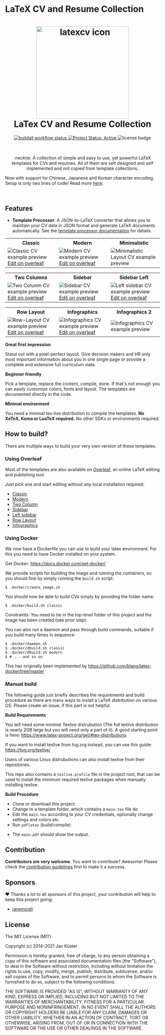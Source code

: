 # LaTeX CV and Resume Collection

<h1 align="center">
  <img alt="latexcv icon" src="./logo.svg" height="300px" />
  <br />
  LaTex CV and Resume Collection
</h1>

<div align="center">
  <a href="https://github.com/jankapunkt/latexcv/actions/workflows/buildall.yml">
    <img alt="buildall workflow status" src="https://github.com/jankapunkt/latexcv/actions/workflows/buildall.yml/badge.svg">
  </a>
  <a href="http://www.repostatus.org/#active" title="Project Status: Active – The project has reached a stable, usable state and is being actively developed.">
    <img src="http://www.repostatus.org/badges/latest/active.svg" alt="Project Status: Active" />
  </a>
  <img alt="license badge" src="https://img.shields.io/github/license/jankapunkt/latexcv">
</div>

<br />
<br />
<p align="center">
:necktie: A collection of simple and easy to use, yet powerful LaTeX templates for CVs and resumes. All of them are self designed and self implemented and not copied from template collections.
</p>
<p>
Now with support for Chinese, Japanese and Korean character encoding. Setup is only two lines of code! Read more <a href="docs/cjk/README.md">here</a>.
</p>	
<br />

## Features

- **Template Processor**: A JSON-to-LaTeX converter that allows you to maintain your CV data in JSON format and generate LaTeX documents automatically. See the [template processor documentation](template_processor/README.md) for details.

<div align="center">
<table width="100%" margin-left="auto" margin-right="auto">
	<tr>
		<th>Classic</th>
		<th>Modern</th>
		<th>Minimalistic</th>
	</tr>
	<tr>
		<td width="33%">
			<img src="docs/media/classic.png" 
				alt="Classic CV example preview" />
				<a href="https://www.overleaf.com/latex/templates/jan-kusters-classic-cv/tvghvdsffwgs">Edit on overleaf</a>
		</td>
		<td width="33%">
			<img src="docs/media/modern.png" 
				alt="Modern CV example preview" />
				<a href="https://www.overleaf.com/latex/templates/jan-kusters-modern-cv/kbfxhgjtxhgh">Edit on overleaf</a>
		</td>
		<td width="33%">
			<img src="docs/media/minimal.png" 
				alt="Minimalistic Layout CV example preview" />
		</td>
	</tr>
</table>

<table width="100%" margin-left="auto" margin-right="auto">
	<tr>
		<th>Two Columns</th>
   	    	<th>Sidebar</th>
       	<th>Sidebar Left</th>
	</tr>
	<tr>
		<td width="33%">
			<img src="docs/media/two_column.png" 
				alt="Two Column CV example preview" />
				<a href="https://www.overleaf.com/latex/templates/jan-kusters-two-column-cv/mgdkqgdcktjv">Edit on overleaf</a>
		</td>
		<td width="33%">
    			<img src="docs/media/sidebar.png" 
    				alt="Sidebar CV example preview" />
				<a href="https://www.overleaf.com/latex/templates/sidebar-cv/kssfdykmmdvz">Edit on overleaf</a>
    		</td>
		<td width="33%">
    			<img src="docs/media/sidebarleft.png"
    				alt="Left sidebar CV example preview" />
				<a href="https://www.overleaf.com/latex/templates/jan-kusters-left-sidebar-cv/tmmnhrkcmpgv">Edit on overleaf</a>
    		</td>
	</tr>
</table>

<table width="100%" margin-left="auto" margin-right="auto">
	<tr>
   		<th>Row Layout</th>
		<th>Infographics</th>
    		<th>Infographics 2</th>
	</tr>
	<tr>
		<td width="33%">
			<img src="docs/media/rows.png"
    		    		alt="Row-Layout CV example preview" />
				<a href="https://www.overleaf.com/latex/templates/jan-kusters-row-layout-cv/pdjxrdkpddzq">Edit on overleaf</a>
		</td>
		<td width="33%">
			<img src="docs/media/infographics.png" 
				alt="Infographics CV example preview" />
				<a href="https://www.overleaf.com/latex/templates/infographics-cv/hdgkztmhztph">Edit on overleaf</a>
		</td>	  
		<td width="33%">
			<img src="docs/media/infographics2_en.png" 
				alt="Infographics CV example preview" />
		</td>
	</tr>
</table>
</div>

**Great first impression**

Stand out with a pixel-perfect layout. Give decision makers and HR only most important information about you in one single page
or provide a complete and extensive full curriculum viate.

**Beginner friendly**

Pick a template, replace the content, compile, done. If that's not enough you can easily customize colors, fonts and layout. The templates are documented directly in the code.

**Minimal environment**

You need a minimal tex-live distribution to compile the templates. **No XeTeX, Koma or LuaTeX required.** No other SDKs or environments required.

## How to build?

There are multiple ways to build your very own version of these templates.

### Using Overleaf

Most of the templates are also available on [Overleaf](https://overleaf.com), an 
online LaTeX editing and publishing tool.

Just pick one and start editing without any local installation required:

- <a href="https://www.overleaf.com/latex/templates/jan-kusters-classic-cv/tvghvdsffwgs">Classic</a>
- <a href="https://www.overleaf.com/latex/templates/jan-kusters-modern-cv/kbfxhgjtxhgh">Modern</a>
- <a href="https://www.overleaf.com/latex/templates/jan-kusters-two-column-cv/mgdkqgdcktjv">Two Column</a>
- <a href="https://www.overleaf.com/latex/templates/sidebar-cv/kssfdykmmdvz">Sidebar</a>
- <a href="https://www.overleaf.com/latex/templates/jan-kusters-left-sidebar-cv/tmmnhrkcmpgv">Left sidebar</a>
- <a href="https://www.overleaf.com/latex/templates/jan-kusters-row-layout-cv/pdjxrdkpddzq">Row Layout</a>
- <a href="https://www.overleaf.com/latex/templates/infographics-cv/hdgkztmhztph">Infographics</a>

### Using Docker

We now have a Dockerfile you can use to build your latex environment. 
For this you need to have Docker installed on your system.

Get Docker: https://docs.docker.com/get-docker/

We provide scripts for building the image and running the containers, 
so you should fine by simply running the `build.sh` script:

```shell
$ .docker/create_image.sh
```

You should now be able to build CVs simply by providing the folder name:

```shell
$ .docker/build.sh classic
```

Constraints: You need to be in the top-level folder of this project and the image has been created (see prior step).

You can also run a daemon and pass through build commands, suitable if you build many times in sequence:

```shell
$ .docker/daemon.sh
$ .docker/dbuild.sh classic
$ .docker/dbuild.sh modern
$ # ... and so on
```

This has originally been implemented by https://github.com/blang/latex-docker/tree/master

### Manual build

The following guide just briefly describes the requirements and build procedure as there are many ways to install a LaTeX distribution on various OS. Please create an issue, if this part is not helpful.

**Build Requirements**

You will need some minimal Texlive distrubution (The full texlive distribution is nearly 2GB large but you will need only a part of it). A good starting point is here: https://www.latex-project.org/get/#tex-distributions

If you want to install texlive from tug.org instead, you can use this guide: https://tug.org/texlive/

Users of various Linux distrubutions can also install texlive from their repositories.

This repo also contains a `texlive.profile` file in the project root, that can be used to install the minimum required texlive packages when manually installing texlive.


**Build Procedure**


 * Clone or download this project. 
 * Change to a template folder, which contains a `main.tex` file do
 * Edit the `main.tex` according to your CV credentials, optionally change settings and colors etc.
 * Run `pdflatex` (build/compile) 
 - The `main.pdf` should show the output.


## Contribution

**Contributors are very welcome**. You want to contribute? Awesome! Please check the [contribution guidelines](https://github.com/jankapunkt/latexcv/blob/master/CONTRIBUTING.md) first to make it a success.

## Sponsors

:heart: Thanks a lot to all sponsors of this project, your contribution will help to keep this project going:

- [janemiceli](https://github.com/janemiceli)

## License

The MIT License (MIT)

Copyright (c) 2014-2021 Jan Küster

Permission is hereby granted, free of charge, to any person obtaining a copy
of this software and associated documentation files (the "Software"), to deal
in the Software without restriction, including without limitation the rights
to use, copy, modify, merge, publish, distribute, sublicense, and/or sell
copies of the Software, and to permit persons to whom the Software is
furnished to do so, subject to the following conditions:
	
THE SOFTWARE IS PROVIDED "AS IS", WITHOUT WARRANTY OF ANY KIND, EXPRESS OR
IMPLIED, INCLUDING BUT NOT LIMITED TO THE WARRANTIES OF MERCHANTABILITY,
FITNESS FOR A PARTICULAR PURPOSE AND NONINFRINGEMENT. IN NO EVENT SHALL THE
AUTHORS OR COPYRIGHT HOLDERS BE LIABLE FOR ANY CLAIM, DAMAGES OR OTHER
LIABILITY, WHETHER IN AN ACTION OF CONTRACT, TORT OR OTHERWISE, ARISING FROM,
OUT OF OR IN CONNECTION WITH THE SOFTWARE OR THE USE OR OTHER DEALINGS IN
THE SOFTWARE.


